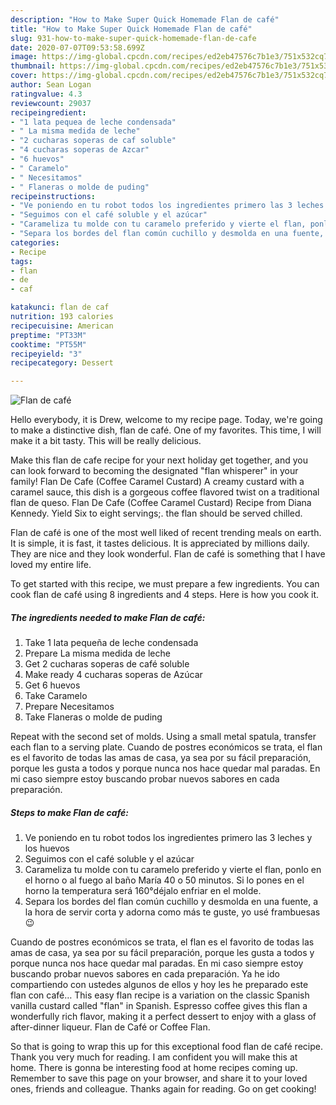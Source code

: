```yaml
---
description: "How to Make Super Quick Homemade Flan de café"
title: "How to Make Super Quick Homemade Flan de café"
slug: 931-how-to-make-super-quick-homemade-flan-de-cafe
date: 2020-07-07T09:53:58.699Z
image: https://img-global.cpcdn.com/recipes/ed2eb47576c7b1e3/751x532cq70/flan-de-cafe-foto-principal.jpg
thumbnail: https://img-global.cpcdn.com/recipes/ed2eb47576c7b1e3/751x532cq70/flan-de-cafe-foto-principal.jpg
cover: https://img-global.cpcdn.com/recipes/ed2eb47576c7b1e3/751x532cq70/flan-de-cafe-foto-principal.jpg
author: Sean Logan
ratingvalue: 4.3
reviewcount: 29037
recipeingredient:
- "1 lata pequea de leche condensada"
- " La misma medida de leche"
- "2 cucharas soperas de caf soluble"
- "4 cucharas soperas de Azcar"
- "6 huevos"
- " Caramelo"
- " Necesitamos"
- " Flaneras o molde de puding"
recipeinstructions:
- "Ve poniendo en tu robot todos los ingredientes primero las 3 leches y los huevos"
- "Seguimos con el café soluble y el azúcar"
- "Carameliza tu molde con tu caramelo preferido y vierte el flan, ponlo en el horno o al fuego al baño María 40 o 50 minutos. Si lo pones en el horno la temperatura será 160°déjalo enfriar en el molde."
- "Separa los bordes del flan común cuchillo y desmolda en una fuente, a la hora de servir corta y adorna como más te guste, yo usé frambuesas😉"
categories:
- Recipe
tags:
- flan
- de
- caf

katakunci: flan de caf 
nutrition: 193 calories
recipecuisine: American
preptime: "PT33M"
cooktime: "PT55M"
recipeyield: "3"
recipecategory: Dessert

---
```



![Flan de café](https://img-global.cpcdn.com/recipes/ed2eb47576c7b1e3/751x532cq70/flan-de-cafe-foto-principal.jpg)

Hello everybody, it is Drew, welcome to my recipe page. Today, we're going to make a distinctive dish, flan de café. One of my favorites. This time, I will make it a bit tasty. This will be really delicious.

Make this flan de cafe recipe for your next holiday get together, and you can look forward to becoming the designated &#34;flan whisperer&#34; in your family! Flan De Cafe (Coffee Caramel Custard) A creamy custard with a caramel sauce, this dish is a gorgeous coffee flavored twist on a traditional flan de queso. Flan De Cafe (Coffee Caramel Custard) Recipe from Diana Kennedy. Yield Six to eight servings;. the flan should be served chilled.

Flan de café is one of the most well liked of recent trending meals on earth. It is simple, it is fast, it tastes delicious. It is appreciated by millions daily. They are nice and they look wonderful. Flan de café is something that I have loved my entire life.


To get started with this recipe, we must prepare a few ingredients. You can cook flan de café using 8 ingredients and 4 steps. Here is how you cook it.

<!--inarticleads1-->

##### The ingredients needed to make Flan de café:

1. Take 1 lata pequeña de leche condensada
1. Prepare  La misma medida de leche
1. Get 2 cucharas soperas de café soluble
1. Make ready 4 cucharas soperas de Azúcar
1. Get 6 huevos
1. Take  Caramelo
1. Prepare  Necesitamos
1. Take  Flaneras o molde de puding


Repeat with the second set of molds. Using a small metal spatula, transfer each flan to a serving plate. Cuando de postres económicos se trata, el flan es el favorito de todas las amas de casa, ya sea por su fácil preparación, porque les gusta a todos y porque nunca nos hace quedar mal paradas. En mi caso siempre estoy buscando probar nuevos sabores en cada preparación. 

<!--inarticleads2-->

##### Steps to make Flan de café:

1. Ve poniendo en tu robot todos los ingredientes primero las 3 leches y los huevos
1. Seguimos con el café soluble y el azúcar
1. Carameliza tu molde con tu caramelo preferido y vierte el flan, ponlo en el horno o al fuego al baño María 40 o 50 minutos. Si lo pones en el horno la temperatura será 160°déjalo enfriar en el molde.
1. Separa los bordes del flan común cuchillo y desmolda en una fuente, a la hora de servir corta y adorna como más te guste, yo usé frambuesas😉


Cuando de postres económicos se trata, el flan es el favorito de todas las amas de casa, ya sea por su fácil preparación, porque les gusta a todos y porque nunca nos hace quedar mal paradas. En mi caso siempre estoy buscando probar nuevos sabores en cada preparación. Ya he ido compartiendo con ustedes algunos de ellos y hoy les he preparado este flan con café… This easy flan recipe is a variation on the classic Spanish vanilla custard called &#34;flan&#34; in Spanish. Espresso coffee gives this flan a wonderfully rich flavor, making it a perfect dessert to enjoy with a glass of after-dinner liqueur. Flan de Café or Coffee Flan. 

So that is going to wrap this up for this exceptional food flan de café recipe. Thank you very much for reading. I am confident you will make this at home. There is gonna be interesting food at home recipes coming up. Remember to save this page on your browser, and share it to your loved ones, friends and colleague. Thanks again for reading. Go on get cooking!
